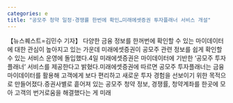 ```yaml
---
categories: e
title: "공모주 청약 일정·경쟁률 한번에 확인…미래에셋증권 투자플래너 서비스 개설"
---
```

【뉴스퀘스트=김민수 기자】 다양한 금융 정보를 한꺼번에 확인할 수 있는 마이데이터에 대한 관심이 높아지고 있는 가운데 미래에셋증권이 공모주 관련 정보를 쉽게 확인할 수 있는 서비스 운영에 돌입했다.4일 미래에셋증권은 마이데이터에 기반한 ‘공모주 투자플래너’ 서비스를 제공한다고 밝혔다.미래에셋증권에 따르면 공모주 투자플래너는 금융마이데이터를 활용해 고객에게 보다 편리하고 새로운 투자 경험을 선보이기 위한 목적으로 만들어졌다.증권사별로 흩어져 있는 공모주 청약 정보, 경쟁률, 청약계좌를 한곳에 모아 고객의 번거로움을 해결했다는 게 미래